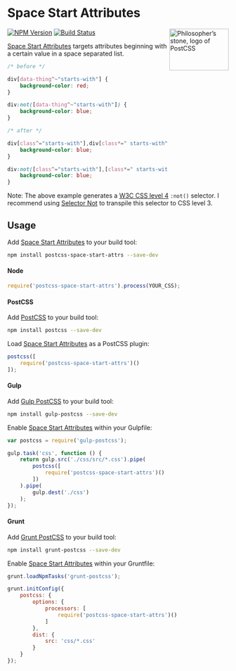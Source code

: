 # Space Start Attributes

<img align="right" width="135" height="95" src="http://postcss.github.io/postcss/logo-leftp.png" title="Philosopher’s stone, logo of PostCSS">

[![NPM Version][npm-img]][npm] [![Build Status][ci-img]][ci]

[Space Start Attributes] targets attributes beginning with a certain value in a space separated list.

```css
/* before */

div[data-thing^~"starts-with"] {
	background-color: red;
}

div:not([data-thing^~"starts-with"]) {
	background-color: blue;
}

/* after */

div[class^="starts-with"],div[class*=" starts-with"] {
	background-color: blue;
}

div:not([class^="starts-with"],[class*=" starts-with"]) {
	background-color: blue;
}
```

Note: The above example generates a [W3C CSS level 4](https://drafts.csswg.org/selectors-4/#negation) `:not()` selector. I recommend using [Selector Not](https://github.com/postcss/postcss-selector-not) to transpile this selector to CSS level 3.

## Usage

Add [Space Start Attributes] to your build tool:

```bash
npm install postcss-space-start-attrs --save-dev
```

#### Node

```js
require('postcss-space-start-attrs').process(YOUR_CSS);
```

#### PostCSS

Add [PostCSS] to your build tool:

```bash
npm install postcss --save-dev
```

Load [Space Start Attributes] as a PostCSS plugin:

```js
postcss([
    require('postcss-space-start-attrs')()
]);
```

#### Gulp

Add [Gulp PostCSS] to your build tool:

```bash
npm install gulp-postcss --save-dev
```

Enable [Space Start Attributes] within your Gulpfile:

```js
var postcss = require('gulp-postcss');

gulp.task('css', function () {
    return gulp.src('./css/src/*.css').pipe(
        postcss([
            require('postcss-space-start-attrs')()
        ])
    ).pipe(
        gulp.dest('./css')
    );
});
```

#### Grunt

Add [Grunt PostCSS] to your build tool:

```bash
npm install grunt-postcss --save-dev
```

Enable [Space Start Attributes] within your Gruntfile:

```js
grunt.loadNpmTasks('grunt-postcss');

grunt.initConfig({
    postcss: {
        options: {
            processors: [
                require('postcss-space-start-attrs')()
            ]
        },
        dist: {
            src: 'css/*.css'
        }
    }
});
```

[ci]:      https://travis-ci.org/jonathantneal/postcss-space-start-attrs
[ci-img]:  https://img.shields.io/travis/jonathantneal/postcss-space-start-attrs.svg
[npm]:     https://www.npmjs.com/package/postcss-space-start-attrs
[npm-img]: https://img.shields.io/npm/v/postcss-space-start-attrs.svg

[Gulp PostCSS]:  https://github.com/postcss/gulp-postcss
[Grunt PostCSS]: https://github.com/nDmitry/grunt-postcss
[PostCSS]:       https://github.com/postcss/postcss

[Space Start Attributes]: https://github.com/postcss/postcss-selector-not
